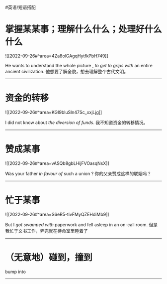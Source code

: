 #英语/短语搭配

# 掌握某某事；理解什么什么；处理好什么什么

![[2022-09-26#^area=4Za8olGAgqHytfkPbH749]]

He wants to understand the whole picture , *to get to grips with* an entire ancient civilization.
他想要了解全貌，想去理解整个古代文明。

---
# 资金的转移

![[2022-09-26#^area=KGI9bluSln47Sc_xxjLjg]]

I did not know about *the diversion of funds*.
我不知道资金的转移情况。

---

# 赞成某事

![[2022-09-26#^area=vASQb8gbLHijFVOasqNsX]]

Was your father *in favour of* such a union ?
你的父亲赞成这样的联姻吗？

---
# 忙于某事

![[2022-09-26#^area=S6eR5-tivFMyQZEHdiMb9]]

But I  *got swamped with* paperwork and fell asleep in an on-call room.
但是我忙于文书工作，弄完就在待命室里睡着了


---

# （无意地）碰到，撞到

bump into

---